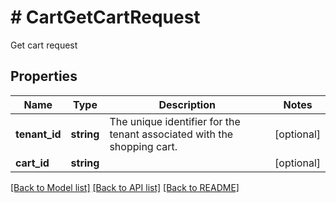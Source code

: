 # # CartGetCartRequest
Get cart request

## Properties 


Name | Type | Description | Notes
------------ | ------------- | ------------- | -------------
**tenant_id**| **string** | The unique identifier for the tenant associated with the shopping cart.  | [optional]
**cart_id**| **string** |   | [optional]


[[Back to Model list]](../../README.md#models) [[Back to API list]](../../README.md#endpoints) [[Back to README]](../../README.md)

